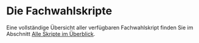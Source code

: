 # Die Fachwahlskripte

Eine vollständige Übersicht aller verfügbaren Fachwahlskript finden Sie im Abschnitt [Alle Skripte im Überblick](https://doc.la.stueber.de/alle_skripte_im_uberblick.html).

